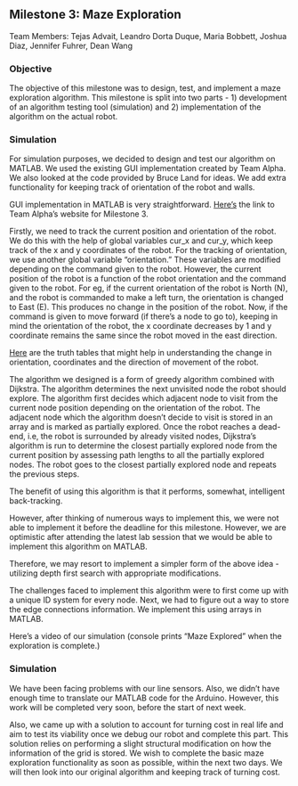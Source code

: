 ## Milestone 3: Maze Exploration
Team Members: Tejas Advait, Leandro Dorta Duque, Maria Bobbett, Joshua Diaz, Jennifer Fuhrer, Dean Wang

### Objective
The objective of this milestone was to design, test, and implement a maze exploration algorithm. This milestone is split into two parts - 1) development of an algorithm testing tool (simulation) and 2) implementation of the algorithm on the actual robot.

### Simulation
For simulation purposes, we decided to design and test our algorithm on MATLAB. We used the existing GUI implementation created by Team Alpha. We also looked at the code provided by Bruce Land for ideas. We add extra functionality for keeping track of orientation of the robot and walls.

GUI implementation in MATLAB is very straightforward. [Here’s](https://cei-lab.github.io/ECE3400-2017-teamAlpha/milestone3.html) the link to Team Alpha’s website for Milestone 3.

Firstly, we need to track the current position and orientation of the robot. We do this with the help of global variables cur_x and cur_y, which keep track of the x and y coordinates of the robot. For the tracking of orientation, we use another global variable “orientation.” These variables are modified depending on the command given to the robot. However, the current position of the robot is a function of the robot orientation and the command given to the robot. For eg, if the current orientation of the robot is North (N), and the robot is commanded to make a left turn, the orientation is changed to East (E). This produces no change in the position of the robot. Now, if the command is given to move forward (if there’s a node to go to), keeping in mind the orientation of the robot, the x coordinate decreases by 1 and y coordinate remains the same since the robot moved in the east direction.

[Here](https://docs.google.com/document/d/1FE8QCMpgpKX5vyR-UXhDWZ_2EFmZYrdXxQ5uZHTM7_8/edit?usp=sharing) are the truth tables that might help in understanding the change in orientation, coordinates and the direction of movement of the robot.

The algorithm we designed is a form of greedy algorithm combined with Dijkstra. The algorithm determines the next unvisited node the robot should explore. The algorithm first decides which adjacent node to visit from the current node position depending on the orientation of the robot. The adjacent node which the algorithm doesn’t decide to visit is stored in an array and is marked as partially explored. Once the robot reaches a dead-end, i.e, the robot is surrounded by already visited nodes, Dijkstra’s algorithm is run to determine the closest partially explored node from the current position by assessing path lengths to all the partially explored nodes. The robot goes to the closest partially explored node and repeats the previous steps.

The benefit of using this algorithm is that it performs, somewhat, intelligent back-tracking.

However, after thinking of numerous ways to implement this, we were not able to implement it before the deadline for this milestone. However, we are optimistic after attending the latest lab session that we would be able to implement this algorithm on MATLAB.

Therefore, we may resort to implement a simpler form of the above idea - utilizing depth first search with appropriate modifications.

The challenges faced to implement this algorithm were to first come up with a unique ID system for every node. Next, we had to figure out a way to store the edge connections information. We implement this using arrays in MATLAB.

Here’s a video of our simulation (console prints “Maze Explored” when the exploration is complete.) 


### Simulation
We have been facing problems with our line sensors. Also, we didn’t have enough time to translate our MATLAB code for the Arduino. However, this work will be completed very soon, before the start of next week.

Also, we came up with a solution to account for turning cost in real life and aim to test its viability once we debug our robot and complete this part. This solution relies on performing a slight structural modification on how the information of the grid is stored. We wish to complete the basic maze exploration functionality as soon as possible, within the next two days. We will then look into our original algorithm and keeping track of turning cost.
